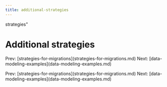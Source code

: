 ```yaml
---
title: additional-strategies
---
```


strategies\"

# Additional strategies

Prev:
\[strategies-for-migrations](strategies-for-migrations.md)
Next:
\[data-modeling-examples](data-modeling-examples.md)

Prev:
\[strategies-for-migrations](strategies-for-migrations.md)
Next:
\[data-modeling-examples](data-modeling-examples.md)
